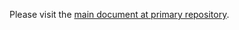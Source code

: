 Please visit the [main document at primary repository](https://github.com/kalsima/kalsima/blob/dev/.github/CODE_OF_CONDUCT.md).
